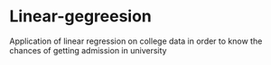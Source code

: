 # Linear-gegreesion
Application of linear regression on college data in order to know the chances of getting admission in university
